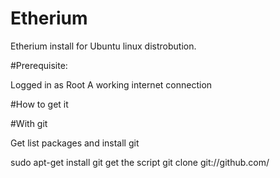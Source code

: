 # Etherium

Etherium install for Ubuntu linux distrobution.

#Prerequisite:

Logged in as Root
A working internet connection




#How to get it

#With git

Get list packages and install git

sudo apt-get install git
get the script git clone git://github.com/